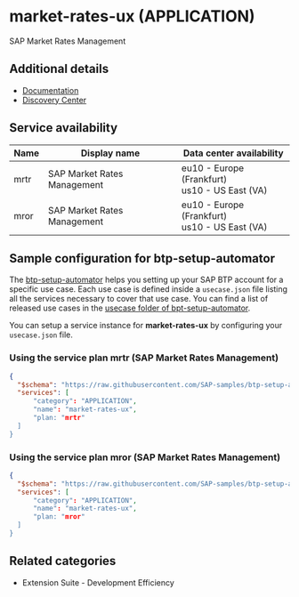 # market-rates-ux (APPLICATION)

SAP Market Rates Management

## Additional details
- [Documentation](https://help.sap.com/viewer/p/SAP_CP_BUS_REUSE_SERVICE_MRM_TR)
- [Discovery Center](https://discovery-center.cloud.sap/serviceCatalog/market-rates-refinitiv)

## Service availability

| Name | Display name | Data center availability  |
|------|----------------|---------------------------|
|  mrtr  |  SAP Market Rates Management  | eu10 - Europe (Frankfurt)<br> us10 - US East (VA)  |
|  mror  |  SAP Market Rates Management  | eu10 - Europe (Frankfurt)<br> us10 - US East (VA)  |

## Sample configuration for btp-setup-automator

The [btp-setup-automator](https://github.com/SAP-samples/btp-setup-automator) helps you setting up your SAP BTP account for a specific use case. Each use case is defined inside a `usecase.json` file listing all the services necessary to cover that use case. You can find a list of released use cases in the [usecase folder of bpt-setup-automator](https://github.com/SAP-samples/btp-setup-automator/tree/main/usecases).

You can setup a service instance for **market-rates-ux** by configuring your `usecase.json` file.

### Using the service plan **mrtr** (SAP Market Rates Management)

```json
{
  "$schema": "https://raw.githubusercontent.com/SAP-samples/btp-setup-automator/main/libs/btpsa-usecase.json",
  "services": [
      "category": "APPLICATION",
      "name": "market-rates-ux",
      "plan: "mrtr"
  ]
}
```

### Using the service plan **mror** (SAP Market Rates Management)

```json
{
  "$schema": "https://raw.githubusercontent.com/SAP-samples/btp-setup-automator/main/libs/btpsa-usecase.json",
  "services": [
      "category": "APPLICATION",
      "name": "market-rates-ux",
      "plan: "mror"
  ]
}
```


## Related categories
- Extension Suite - Development Efficiency